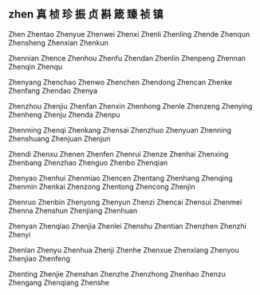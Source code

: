 zhen  真 桢 珍 振 贞 斟 箴 臻 祯 镇 
---

Zhen Zhentao Zhenyue Zhenwei Zhenxi Zhenli Zhenling Zhende Zhenqun Zhensheng Zhenxian Zhenkun

Zhennian Zhence Zhenhou Zhenfu Zhendan Zhenlin Zhenpeng Zhennan Zhenqin Zhenqu

Zhenyang Zhenchao Zhenwo Zhenchen Zhendong Zhencan Zhenke Zhenfang Zhendao Zhenya

Zhenzhou Zhenjiu Zhenfan Zhenxin Zhenhong Zhenle Zhenzeng Zhenying Zhenheng Zhenju Zhenda Zhenpu

Zhenming Zhenqi Zhenkang Zhensai Zhenzhuo Zhenyuan Zhenning Zhenshuang Zhenjuan Zhenjun

Zhendi Zhenxu Zhenen Zhenfen Zhenrui Zhenze Zhenhai Zhenxing Zhenbang Zhenzhao Zhenguo Zhenbo  Zhenqian

Zhenyao Zhenhui Zhenmiao Zhencen Zhentang Zhenhang Zhenqing Zhenmin Zhenkai Zhenzong Zhentong Zhencong Zhenjin

Zhenruo Zhenbin Zhenyong Zhenyun Zhenzi Zhencai Zhensui Zhenmei Zhenna Zhenshun Zhenjiang Zhenhuan

Zhenyan Zhenqiao Zhenjia Zhenlei Zhenshu Zhentian Zhenzhen Zhenzhi Zhenyi

Zhenlan Zhenyu Zhenhua Zhenji Zhenhe Zhenxue Zhenxiang Zhenyou Zhenjiao Zhenfeng

Zhenting Zhenjie Zhenshan Zhenzhe Zhenzhong Zhenhao Zhenzu Zhengang Zhenqiang Zhenshe 
